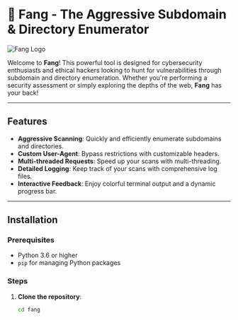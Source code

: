 # 🦷 Fang - The Aggressive Subdomain & Directory Enumerator

![Fang Logo](https://via.placeholder.com/600x200.png?text=Fang+Tool+Logo)

Welcome to **Fang**! This powerful tool is designed for cybersecurity enthusiasts and ethical hackers looking to hunt for vulnerabilities through subdomain and directory enumeration. Whether you're performing a security assessment or simply exploring the depths of the web, **Fang** has your back!

---

## Features

- **Aggressive Scanning**: Quickly and efficiently enumerate subdomains and directories.
- **Custom User-Agent**: Bypass restrictions with customizable headers.
- **Multi-threaded Requests**: Speed up your scans with multi-threading.
- **Detailed Logging**: Keep track of your scans with comprehensive log files.
- **Interactive Feedback**: Enjoy colorful terminal output and a dynamic progress bar.

---

## Installation

### Prerequisites

- Python 3.6 or higher
- `pip` for managing Python packages

### Steps

1. **Clone the repository**:
   ```bash
   cd fang
